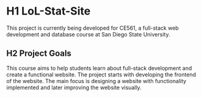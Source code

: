 # H1 LoL-Stat-Site

This project is currently being developed for CE561, a full-stack web development and database course at San Diego State University.

## H2 Project Goals
This course aims to help students learn about full-stack development and create a functional website.
The project starts with developing the frontend of the website. The main focus is designing a website with functionality implemented and later improving the website visually.
